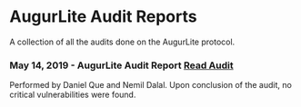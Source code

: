 # AugurLite Audit Reports

A collection of all the audits done on the AugurLite protocol.

### May 14, 2019 - AugurLite Audit Report [Read Audit](/audit-reports/2019-05-14%20-%20AugurLite%20Audit%20Report.pdf)
Performed by Daniel Que and Nemil Dalal. Upon conclusion of the audit, no critical vulnerabilities were found.


